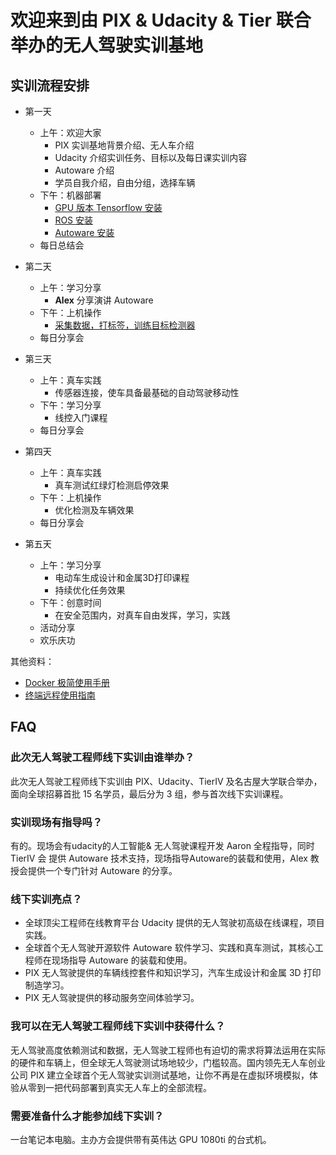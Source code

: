 # 欢迎来到由 PIX & Udacity & Tier 联合举办的无人驾驶实训基地
## 实训流程安排
- 第一天
    - 上午：欢迎大家
        - PIX 实训基地背景介绍、无人车介绍
        - Udacity 介绍实训任务、目标以及每日课实训内容
        - Autoware 介绍
        - 学员自我介绍，自由分组，选择车辆
    - 下午：机器部署
        - [GPU 版本 Tensorflow 安装](./tensorflow_gpu_install.md)
        - [ROS 安装](./ros_install.md)
        - [Autoware 安装](./autoware_install.md)
    - 每日总结会

- 第二天
    - 上午：学习分享
        - **Alex** 分享演讲 Autoware
    - 下午：上机操作
        - [采集数据，打标签，训练目标检测器](./tensorflow_api.md)
    - 每日分享会
- 第三天
    - 上午：真车实践
        - 传感器连接，使车具备最基础的自动驾驶移动性
    - 下午：学习分享
        - 线控入门课程
    - 每日分享会
- 第四天
    - 上午：真车实践
        - 真车测试红绿灯检测启停效果
    - 下午：上机操作
        - 优化检测及车辆效果
    - 每日分享会
- 第五天
    - 上午：学习分享
        - 电动车生成设计和金属3D打印课程
        - 持续优化任务效果
    - 下午：创意时间
        - 在安全范围内，对真车自由发挥，学习，实践
    - 活动分享
    - 欢乐庆功

    
其他资料：
- [Docker 极简使用手册](./docker_simple_tutorial.md)
- [终端远程使用指南](./remote.md)

## FAQ
### 此次无人驾驶工程师线下实训由谁举办？
此次无人驾驶工程师线下实训由 PIX、Udacity、TierIV 及名古屋大学联合举办，面向全球招募首批 15 名学员，最后分为 3 组，参与首次线下实训课程。
### 实训现场有指导吗？
有的。现场会有udacity的人工智能& 无人驾驶课程开发 Aaron 全程指导，同时 TierIV 会 提供 Autoware 技术支持，现场指导Autoware的装载和使用，Alex 教授会提供一个专门针对 Autoware 的分享。
### 线下实训亮点？
- 全球顶尖工程师在线教育平台 Udacity 提供的无人驾驶初高级在线课程，项目实践。
- 全球首个无人驾驶开源软件 Autoware 软件学习、实践和真车测试，其核心工程师在现场指导 Autoware 的装载和使用。
- PIX 无人驾驶提供的车辆线控套件和知识学习，汽车生成设计和金属 3D 打印制造学习。
- PIX 无人驾驶提供的移动服务空间体验学习。
### 我可以在无人驾驶工程师线下实训中获得什么？
无人驾驶高度依赖测试和数据，无人驾驶工程师也有迫切的需求将算法运用在实际的硬件和车辆上，但全球无人驾驶测试场地较少，门槛较高。国内领先无人车创业公司 PIX 建立全球首个无人驾驶实训测试基地，让你不再是在虚拟环境模拟，体验从零到一把代码部署到真实无人车上的全部流程。
### 需要准备什么才能参加线下实训？
一台笔记本电脑。主办方会提供带有英伟达 GPU 1080ti 的台式机。
